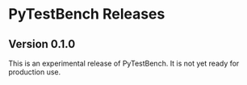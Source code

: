 # PyTestBench Releases #

## Version 0.1.0 ##

This is an experimental release of PyTestBench. It is not yet ready for
production use.
